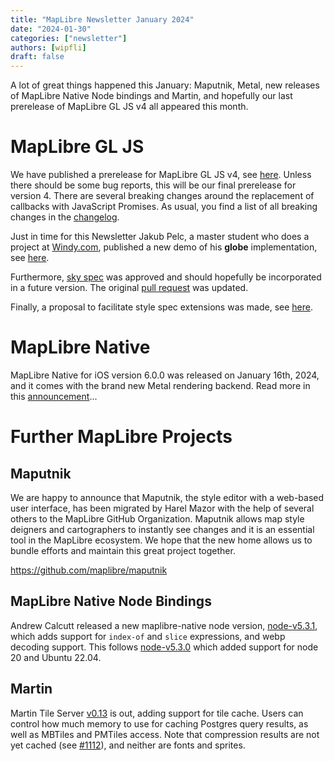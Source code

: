 ```yaml
---
title: "MapLibre Newsletter January 2024"
date: "2024-01-30"
categories: ["newsletter"]
authors: [wipfli]
draft: false
---
```


A lot of great things happened this January: Maputnik, Metal, new releases of MapLibre Native Node bindings and Martin, and hopefully our last prerelease of MapLibre GL JS v4 all appeared this month.

# MapLibre GL JS

We have published a prerelease for MapLibre GL JS v4, see [here](https://github.com/maplibre/maplibre-gl-js/releases/tag/v4.0.0-pre.6). Unless there should be some bug reports, this will be our final prerelease for version 4. There are several breaking changes around the replacement of callbacks with JavaScript Promises. As usual, you find a list of all breaking changes in the [changelog](https://github.com/maplibre/maplibre-gl-js/blob/main/CHANGELOG.md).

Just in time for this Newsletter Jakub Pelc, a master student who does a project at [Windy.com](https://windy.com), published a new demo of his **globe** implementation, see [here](https://github.com/maplibre/maplibre/discussions/161#discussioncomment-8300538).

Furthermore, [sky spec](https://github.com/maplibre/maplibre-style-spec/pull/478) was approved and should hopefully be incorporated in a future version. The original [pull request](https://github.com/maplibre/maplibre-gl-js/pull/3645) was updated.

Finally, a proposal to facilitate style spec extensions was made, see [here](https://github.com/maplibre/maplibre-style-spec/issues/516).

# MapLibre Native

MapLibre Native for iOS version 6.0.0 was released on January 16th, 2024, and it comes with the brand new Metal rendering backend. Read more in this [announcement](https://maplibre.org/news/2024-01-19-metal-support-for-maplibre-native-ios-is-here/)...

# Further MapLibre Projects

## Maputnik

We are happy to announce that Maputnik, the style editor with a web-based user interface, has been migrated by Harel Mazor with the help of several others to the MapLibre GitHub Organization. Maputnik allows map style deigners and cartographers to instantly see changes and it is an essential tool in the MapLibre ecosystem. We hope that the new home allows us to bundle efforts and maintain this great project together.

https://github.com/maplibre/maputnik

## MapLibre Native Node Bindings

Andrew Calcutt released a new maplibre-native node version, [node-v5.3.1](https://github.com/maplibre/maplibre-native/releases/tag/node-v5.3.1), which adds support for `index-of` and `slice` expressions, and webp decoding support. This follows [node-v5.3.0](https://github.com/maplibre/maplibre-native/releases/tag/node-v5.3.0) which added support for node 20 and Ubuntu 22.04.

## Martin

Martin Tile Server [v0.13](https://github.com/maplibre/martin/releases/tag/v0.13.0) is out, adding support for tile cache. Users can control how much memory to use for caching Postgres query results, as well as MBTiles and PMTiles access. Note that compression results are not yet cached (see [#1112](https://github.com/maplibre/martin/issues/1112)), and neither are fonts and sprites.
